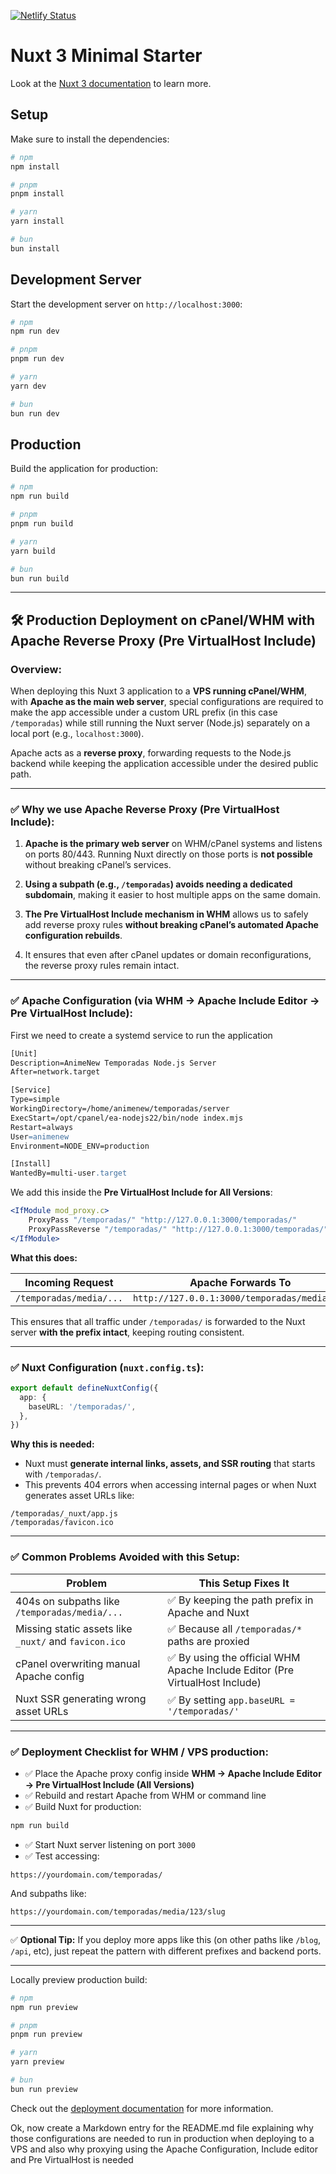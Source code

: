 [![Netlify Status](https://api.netlify.com/api/v1/badges/be2b5bcd-2301-4e30-80f9-d62d07bfd4cf/deploy-status)](https://app.netlify.com/sites/animenew-seasons/deploys)
# Nuxt 3 Minimal Starter

Look at the [Nuxt 3 documentation](https://nuxt.com/docs/getting-started/introduction) to learn more.

## Setup

Make sure to install the dependencies:

```bash
# npm
npm install

# pnpm
pnpm install

# yarn
yarn install

# bun
bun install
```

## Development Server

Start the development server on `http://localhost:3000`:

```bash
# npm
npm run dev

# pnpm
pnpm run dev

# yarn
yarn dev

# bun
bun run dev
```

## Production

Build the application for production:

```bash
# npm
npm run build

# pnpm
pnpm run build

# yarn
yarn build

# bun
bun run build
```
---

## 🛠️ Production Deployment on cPanel/WHM with Apache Reverse Proxy (Pre VirtualHost Include)

### Overview:

When deploying this Nuxt 3 application to a **VPS running cPanel/WHM**, with **Apache as the main web server**, special configurations are required to make the app accessible under a custom URL prefix (in this case `/temporadas`) while still running the Nuxt server (Node.js) separately on a local port (e.g., `localhost:3000`).

Apache acts as a **reverse proxy**, forwarding requests to the Node.js backend while keeping the application accessible under the desired public path.

---

### ✅ Why we use Apache Reverse Proxy (Pre VirtualHost Include):

1. **Apache is the primary web server** on WHM/cPanel systems and listens on ports 80/443.
   Running Nuxt directly on those ports is **not possible** without breaking cPanel’s services.

2. **Using a subpath (e.g., `/temporadas`) avoids needing a dedicated subdomain**, making it easier to host multiple apps on the same domain.

3. **The Pre VirtualHost Include mechanism in WHM** allows us to safely add reverse proxy rules **without breaking cPanel’s automated Apache configuration rebuilds**.

4. It ensures that even after cPanel updates or domain reconfigurations, the reverse proxy rules remain intact.

---

### ✅ Apache Configuration (via WHM → Apache Include Editor → Pre VirtualHost Include):

First we need to create a systemd service to run the application 
```apache
[Unit]
Description=AnimeNew Temporadas Node.js Server
After=network.target

[Service]
Type=simple
WorkingDirectory=/home/animenew/temporadas/server
ExecStart=/opt/cpanel/ea-nodejs22/bin/node index.mjs
Restart=always
User=animenew
Environment=NODE_ENV=production

[Install]
WantedBy=multi-user.target
```

We add this inside the **Pre VirtualHost Include for All Versions**:

```apache
<IfModule mod_proxy.c>
    ProxyPass "/temporadas/" "http://127.0.0.1:3000/temporadas/"
    ProxyPassReverse "/temporadas/" "http://127.0.0.1:3000/temporadas/"
</IfModule>
```

**What this does:**

| Incoming Request        | Apache Forwards To                           | Backend Receives        |
| ----------------------- | -------------------------------------------- | ----------------------- |
| `/temporadas/media/...` | `http://127.0.0.1:3000/temporadas/media/...` | `/temporadas/media/...` |

This ensures that all traffic under `/temporadas/` is forwarded to the Nuxt server **with the prefix intact**, keeping routing consistent.

---

### ✅ Nuxt Configuration (`nuxt.config.ts`):

```ts
export default defineNuxtConfig({
  app: {
    baseURL: '/temporadas/',
  },
})
```

**Why this is needed:**

* Nuxt must **generate internal links, assets, and SSR routing** that starts with `/temporadas/`.
* This prevents 404 errors when accessing internal pages or when Nuxt generates asset URLs like:

```
/temporadas/_nuxt/app.js
/temporadas/favicon.ico
```

---

### ✅ Common Problems Avoided with this Setup:

| Problem                                               | This Setup Fixes It                                                         |
| ----------------------------------------------------- | --------------------------------------------------------------------------- |
| 404s on subpaths like `/temporadas/media/...`         | ✅ By keeping the path prefix in Apache and Nuxt                             |
| Missing static assets like `_nuxt/` and `favicon.ico` | ✅ Because all `/temporadas/*` paths are proxied                             |
| cPanel overwriting manual Apache config               | ✅ By using the official WHM Apache Include Editor (Pre VirtualHost Include) |
| Nuxt SSR generating wrong asset URLs                  | ✅ By setting `app.baseURL = '/temporadas/'`                                 |

---

### ✅ Deployment Checklist for WHM / VPS production:

* ✅ Place the Apache proxy config inside **WHM → Apache Include Editor → Pre VirtualHost Include (All Versions)**
* ✅ Rebuild and restart Apache from WHM or command line
* ✅ Build Nuxt for production:

```bash
npm run build
```

* ✅ Start Nuxt server listening on port `3000`
* ✅ Test accessing:

```
https://yourdomain.com/temporadas/
```

And subpaths like:

```
https://yourdomain.com/temporadas/media/123/slug
```

---

✅ **Optional Tip:**
If you deploy more apps like this (on other paths like `/blog`, `/api`, etc), just repeat the pattern with different prefixes and backend ports.

---

Locally preview production build:

```bash
# npm
npm run preview

# pnpm
pnpm run preview

# yarn
yarn preview

# bun
bun run preview
```

Check out the [deployment documentation](https://nuxt.com/docs/getting-started/deployment) for more information.


Ok, now create a Markdown entry for the README.md file explaining why those configurations are needed to run in production when deploying to a VPS and also why proxying using the Apache Configuration, Include editor and Pre VirtualHost is needed